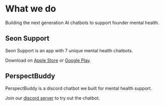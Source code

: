 # What we do

Building the next generation AI chatbots to support founder mental health.

## Seon Support

Seon Support is an app with 7 unique mental health chatbots.

Download on [Apple Store](https://apps.apple.com/us/app/seon-support/id6462844504) or [Google Play](https://play.google.com/store/apps/details?id=com.seonhealth.perspectbuddy).

## PerspectBuddy

PerspectBuddy is a discord chatbot we built for mental health support.

Join our [discord server](https://discord.gg/jFSunA4yCK) to try out the chatbot.
